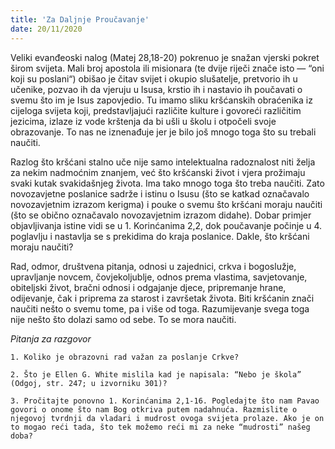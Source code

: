 ```yaml
---
title: 'Za Daljnje Proučavanje'
date: 20/11/2020
---
```


Veliki evanđeoski nalog (Matej 28,18-20) pokrenuo je snažan vjerski pokret širom svijeta. Mali broj apostola ili misionara (te dvije riječi znače isto — “oni koji su poslani“) obišao je čitav svijet i okupio slušatelje, pretvorio ih u učenike, pozvao ih da vjeruju u Isusa, krstio ih i nastavio ih poučavati o svemu što im je Isus zapovjedio. Tu imamo sliku kršćanskih obraćenika iz cijeloga svijeta koji, predstavljajući različite kulture i govoreći različitim jezicima, izlaze iz vode krštenja da bi ušli u školu i otpočeli svoje obrazovanje. To nas ne iznenađuje jer je bilo još mnogo toga što su trebali naučiti.

Razlog što kršćani stalno uče nije samo intelektualna radoznalost niti želja za nekim nadmoćnim znanjem, već što kršćanski život i vjera prožimaju svaki kutak svakidašnjeg života. Ima tako mnogo toga što treba naučiti. Zato novozavjetne poslanice sadrže i istinu o Isusu (što se katkad označavalo novozavjetnim izrazom kerigma) i pouke o svemu što kršćani moraju naučiti (što se obično označavalo novozavjetnim izrazom didahe). Dobar primjer objavljivanja istine vidi se u 1. Korinćanima 2,2, dok poučavanje počinje u 4. poglavlju i nastavlja se s prekidima do kraja poslanice. Dakle, što kršćani moraju naučiti?

Rad, odmor, društvena pitanja, odnosi u zajednici, crkva i bogoslužje, upravljanje novcem, čovjekoljublje, odnos prema vlastima, savjetovanje, obiteljski život, bračni odnosi i odgajanje djece, pripremanje hrane, odijevanje, čak i priprema za starost i završetak života. Biti kršćanin znači naučiti nešto o svemu tome, pa i više od toga. Razumijevanje svega toga nije nešto što dolazi samo od sebe. To se mora naučiti.

*Pitanja za razgovor*

`1.	Koliko je obrazovni rad važan za poslanje Crkve?`

`2.	Što je Ellen G. White mislila kad je napisala: “Nebo je škola” (Odgoj, str. 247; u izvorniku 301)?`

`3.	Pročitajte ponovno 1. Korinćanima 2,1-16. Pogledajte što nam Pavao govori o onome što nam Bog otkriva putem nadahnuća. Razmislite o njegovoj tvrdnji da vladari i mudrost ovoga svijeta prolaze. Ako je on to mogao reći tada, što tek možemo reći mi za neke “mudrosti” našeg doba?`